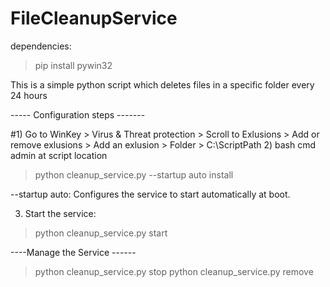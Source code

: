 # FileCleanupService

dependencies:
> pip install pywin32


This is a simple python script which deletes files in a specific folder every 24 hours

----- Configuration steps -------

#1) Go to WinKey > Virus & Threat protection > Scroll to Exlusions > Add or remove exlusions > Add an exlusion > Folder > C:\ScriptPath
2) bash cmd admin at script location
> python cleanup_service.py --startup auto install

--startup auto: Configures the service to start automatically at boot.

3) Start the service:
> python cleanup_service.py start

----Manage the Service ------
> python cleanup_service.py stop
> python cleanup_service.py remove
